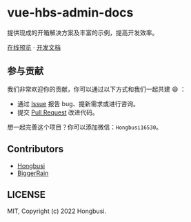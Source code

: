 # vue-hbs-admin-docs

提供现成的开箱解决方案及丰富的示例，提高开发效率。

[在线预览](https://vue-hbs-admin.netlify.app) · [开发文档](https://vue-hbs-admin-docs.netlify.app)

## 参与贡献

我们非常欢迎你的贡献，你可以通过以下方式和我们一起共建 😄 ：

- 通过 [Issue](https://github.com/Hongbusi/vue-hbs-admin/issues) 报告 bug、提新需求或进行咨询。
- 提交 [Pull Request](https://github.com/Hongbusi/vue-hbs-admin/pulls) 改进代码。

想一起完善这个项目？你可以添加微信：`Hongbusi16530`。

## Contributors

- [Hongbusi](https://github.com/Hongbusi)
- [BiggerRain](https://github.com/RainyNight9)

## LICENSE

MIT, Copyright (c) 2022 Hongbusi.
